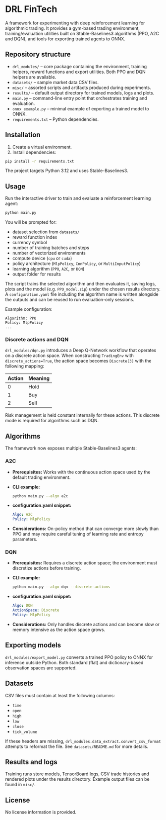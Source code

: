 # DRL FinTech

A framework for experimenting with deep reinforcement learning for algorithmic trading. It provides a gym-based trading environment, training/evaluation utilities built on Stable-Baselines3 algorithms (PPO, A2C and DQN), and tools for exporting trained agents to ONNX.

## Repository structure

- `drl_modules/` – core package containing the environment, training helpers, reward functions and export utilities. Both PPO and DQN helpers are available.
- `datasets/` – sample market data CSV files.
- `misc/` – assorted scripts and artifacts produced during experiments.
- `results/` – default output directory for trained models, logs and plots.
- `main.py` – command-line entry point that orchestrates training and evaluation.
- `onnx_example.py` – minimal example of exporting a trained model to ONNX.
- `requirements.txt` – Python dependencies.

## Installation

1. Create a virtual environment.
2. Install dependencies:

```bash
pip install -r requirements.txt
```

The project targets Python 3.12 and uses Stable-Baselines3.

## Usage

Run the interactive driver to train and evaluate a reinforcement learning agent:

```bash
python main.py
```

You will be prompted for:

- dataset selection from `datasets/`
- reward function index
- currency symbol
- number of training batches and steps
- number of vectorized environments
- compute device (`cpu` or `cuda`)
- policy architecture (`MlpPolicy`, `CnnPolicy`, or `MultiInputPolicy`)
- learning algorithm (`PPO`, `A2C`, or `DQN`)
- output folder for results

The script trains the selected algorithm and then evaluates it, saving logs, plots and the model (e.g. `PPO_model.zip`) under the chosen results directory. A `configuration.yaml` file including the algorithm name is written alongside the outputs and can be reused to run evaluation-only sessions.

Example configuration:

```
Algorithm: PPO
Policy: MlpPolicy
...
```

### Discrete actions and DQN

`drl_modules/dqn.py` introduces a Deep Q-Network workflow that operates on a discrete action space. When constructing `TradingEnv` with `discrete_actions=True`, the action space becomes `Discrete(3)` with the following mapping:

| Action | Meaning |
|--------|---------|
| 0      | Hold    |
| 1      | Buy     |
| 2      | Sell    |

Risk management is held constant internally for these actions. This discrete mode is required for algorithms such as DQN.

## Algorithms

The framework now exposes multiple Stable-Baselines3 agents:

### A2C

- **Prerequisites:** Works with the continuous action space used by the default trading environment.
- **CLI example:**

  ```bash
  python main.py --algo a2c
  ```

- **configuration.yaml snippet:**

  ```yaml
  Algo: A2C
  Policy: MlpPolicy
  ```

- **Considerations:** On-policy method that can converge more slowly than PPO and may require careful tuning of learning rate and entropy parameters.

### DQN

- **Prerequisites:** Requires a discrete action space; the environment must discretize actions before training.
- **CLI example:**

  ```bash
  python main.py --algo dqn --discrete-actions
  ```

- **configuration.yaml snippet:**

  ```yaml
  Algo: DQN
  ActionSpace: Discrete
  Policy: MlpPolicy
  ```

- **Considerations:** Only handles discrete actions and can become slow or memory intensive as the action space grows.

## Exporting models

`drl_modules/export_model.py` converts a trained PPO policy to ONNX for inference outside Python. Both standard (flat) and dictionary-based observation spaces are supported.

## Datasets

CSV files must contain at least the following columns:

- `time`
- `open`
- `high`
- `low`
- `close`
- `tick_volume`

If these headers are missing, `drl_modules.data_extract.convert_csv_format` attempts to reformat the file. See `datasets/README.md` for more details.

## Results and logs

Training runs store models, TensorBoard logs, CSV trade histories and rendered plots under the results directory. Example output files can be found in `misc/`.

## License

No license information is provided.
